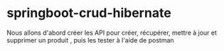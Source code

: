 # springboot-crud-hibernate
Nous allons d'abord créer les API pour créer, récupérer, mettre à jour et supprimer un produit , puis les tester à l'aide de postman
